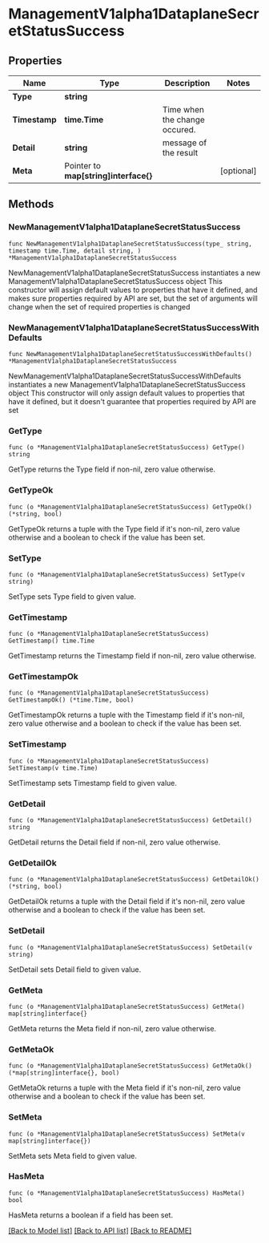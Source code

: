 # ManagementV1alpha1DataplaneSecretStatusSuccess

## Properties

Name | Type | Description | Notes
------------ | ------------- | ------------- | -------------
**Type** | **string** |  | 
**Timestamp** | **time.Time** | Time when the change occured. | 
**Detail** | **string** | message of the result | 
**Meta** | Pointer to **map[string]interface{}** |  | [optional] 

## Methods

### NewManagementV1alpha1DataplaneSecretStatusSuccess

`func NewManagementV1alpha1DataplaneSecretStatusSuccess(type_ string, timestamp time.Time, detail string, ) *ManagementV1alpha1DataplaneSecretStatusSuccess`

NewManagementV1alpha1DataplaneSecretStatusSuccess instantiates a new ManagementV1alpha1DataplaneSecretStatusSuccess object
This constructor will assign default values to properties that have it defined,
and makes sure properties required by API are set, but the set of arguments
will change when the set of required properties is changed

### NewManagementV1alpha1DataplaneSecretStatusSuccessWithDefaults

`func NewManagementV1alpha1DataplaneSecretStatusSuccessWithDefaults() *ManagementV1alpha1DataplaneSecretStatusSuccess`

NewManagementV1alpha1DataplaneSecretStatusSuccessWithDefaults instantiates a new ManagementV1alpha1DataplaneSecretStatusSuccess object
This constructor will only assign default values to properties that have it defined,
but it doesn't guarantee that properties required by API are set

### GetType

`func (o *ManagementV1alpha1DataplaneSecretStatusSuccess) GetType() string`

GetType returns the Type field if non-nil, zero value otherwise.

### GetTypeOk

`func (o *ManagementV1alpha1DataplaneSecretStatusSuccess) GetTypeOk() (*string, bool)`

GetTypeOk returns a tuple with the Type field if it's non-nil, zero value otherwise
and a boolean to check if the value has been set.

### SetType

`func (o *ManagementV1alpha1DataplaneSecretStatusSuccess) SetType(v string)`

SetType sets Type field to given value.


### GetTimestamp

`func (o *ManagementV1alpha1DataplaneSecretStatusSuccess) GetTimestamp() time.Time`

GetTimestamp returns the Timestamp field if non-nil, zero value otherwise.

### GetTimestampOk

`func (o *ManagementV1alpha1DataplaneSecretStatusSuccess) GetTimestampOk() (*time.Time, bool)`

GetTimestampOk returns a tuple with the Timestamp field if it's non-nil, zero value otherwise
and a boolean to check if the value has been set.

### SetTimestamp

`func (o *ManagementV1alpha1DataplaneSecretStatusSuccess) SetTimestamp(v time.Time)`

SetTimestamp sets Timestamp field to given value.


### GetDetail

`func (o *ManagementV1alpha1DataplaneSecretStatusSuccess) GetDetail() string`

GetDetail returns the Detail field if non-nil, zero value otherwise.

### GetDetailOk

`func (o *ManagementV1alpha1DataplaneSecretStatusSuccess) GetDetailOk() (*string, bool)`

GetDetailOk returns a tuple with the Detail field if it's non-nil, zero value otherwise
and a boolean to check if the value has been set.

### SetDetail

`func (o *ManagementV1alpha1DataplaneSecretStatusSuccess) SetDetail(v string)`

SetDetail sets Detail field to given value.


### GetMeta

`func (o *ManagementV1alpha1DataplaneSecretStatusSuccess) GetMeta() map[string]interface{}`

GetMeta returns the Meta field if non-nil, zero value otherwise.

### GetMetaOk

`func (o *ManagementV1alpha1DataplaneSecretStatusSuccess) GetMetaOk() (*map[string]interface{}, bool)`

GetMetaOk returns a tuple with the Meta field if it's non-nil, zero value otherwise
and a boolean to check if the value has been set.

### SetMeta

`func (o *ManagementV1alpha1DataplaneSecretStatusSuccess) SetMeta(v map[string]interface{})`

SetMeta sets Meta field to given value.

### HasMeta

`func (o *ManagementV1alpha1DataplaneSecretStatusSuccess) HasMeta() bool`

HasMeta returns a boolean if a field has been set.


[[Back to Model list]](../README.md#documentation-for-models) [[Back to API list]](../README.md#documentation-for-api-endpoints) [[Back to README]](../README.md)


